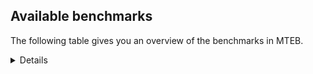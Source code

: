 ## Available benchmarks
The following table gives you an overview of the benchmarks in MTEB.

<details>

<!-- This allows the table to be autogenerated in the future: -->
<!-- BENCHMARKS TABLE START -->

| Name | Leaderboard name | # Tasks | Task Types | Domains | Languages |
|------|------------------|---------|------------|---------|-----------|
| [BEIR](https://arxiv.org/abs/2104.08663) | BEIR | 15 | Retrieval: 15 | [News, Government, Non-fiction, Reviews, Programming, Blog, Encyclopaedic, Academic, Social, Medical, Financial, Web, Written] | eng |
| [BEIR-NL](https://arxiv.org/abs/2412.08329) | BEIR-NL | 15 | Retrieval: 15 | [Non-fiction, Encyclopaedic, Web, Medical, Academic, Written] | nld |
| [BRIGHT](https://brightbenchmark.github.io/) | BRIGHT | 1 | Retrieval: 1 | [Non-fiction, Written] | eng |
| [BRIGHT (long)](https://brightbenchmark.github.io/) | BRIGHT (long) | 1 | Retrieval: 1 | [Non-fiction, Written] | eng |
| [BuiltBench(eng)](https://arxiv.org/abs/2411.12056) | BuiltBench(eng) | 4 | Clustering: 2, Retrieval: 1, Reranking: 1 | [Engineering, Written] | eng |
| [ChemTEB](https://arxiv.org/abs/2412.00532) | Chemical | 27 | BitextMining: 1, Classification: 17, Clustering: 2, PairClassification: 5, Retrieval: 2 | [Chemistry] | fra,nld,tur,ces,spa,zho,deu,jpn,hin,por,kor,msa,eng |
| [CoIR](https://github.com/CoIR-team/coir) | Code Information Retrieval | 10 | Retrieval: 10 | [Programming, Written] | java,go,ruby,python,c++,javascript,sql,php,eng |
| [CodeRAG](https://arxiv.org/abs/2406.14497) | CodeRAG | 4 | Reranking: 4 | [Programming] | python |
| [Encodechka](https://github.com/avidale/encodechka) | Encodechka | 7 | STS: 2, Classification: 4, PairClassification: 1 | [News, Government, Non-fiction, Social, Fiction, Web, Written] | rus |
| [FollowIR](https://arxiv.org/abs/2403.15246) | Instruction Following | 3 | InstructionRetrieval: 3 | [News, Written] | eng |
| [LongEmbed](https://arxiv.org/abs/2404.12096v2) | Long-context Retrieval | 6 | Retrieval: 6 | [Non-fiction, Fiction, Encyclopaedic, Written, Spoken, Academic, Blog] | eng |
| [MIEB(Img)](https://arxiv.org/abs/2504.10471) | Image only | 49 | Any2AnyRetrieval: 15, ImageClassification: 22, ImageClustering: 5, VisualSTS(eng): 5, VisualSTS(multi): 2 | [News, Non-fiction, Reviews, Scene, Encyclopaedic, Blog, Social, Spoken, Medical, Web, Written] | fra,nld,tur,spa,pol,cmn,deu,por,rus,ita,kor,ara,eng |
| [MIEB(Multilingual)](https://arxiv.org/abs/2504.10471) | Image-Text, Multilingual | 130 | ImageClassification: 22, ImageClustering: 5, ZeroShotClassification: 23, VisionCentricQA: 6, Compositionality: 7, VisualSTS(eng): 7, Any2AnyRetrieval: 45, DocumentUnderstanding: 10, Any2AnyMultilingualRetrieval: 3, VisualSTS(multi): 2 | [News, Non-fiction, Reviews, Scene, Encyclopaedic, Constructed, Academic, Social, Blog, Spoken, Medical, Web, Written] | ind,pol,quz,hrv,jpn,est,vie,ita,tel,ara,hun,spa,fin,deu,ukr,hin,nor,ron,swa,eng,fra,nld,fas,heb,cmn,fil,tha,por,rus,dan,bul,tur,ces,ell,zho,mri,ben,swe,kor |
| [MIEB(eng)](https://arxiv.org/abs/2504.10471) | Image-Text, English | 125 | ImageClassification: 22, ImageClustering: 5, ZeroShotClassification: 23, VisionCentricQA: 6, Compositionality: 7, VisualSTS(eng): 7, Any2AnyRetrieval: 45, DocumentUnderstanding: 10 | [News, Non-fiction, Reviews, Scene, Encyclopaedic, Constructed, Academic, Social, Blog, Spoken, Medical, Web, Written] | eng |
| [MIEB(lite)](https://arxiv.org/abs/2504.10471) | Image-Text, Lite | 51 | ImageClassification: 8, ImageClustering: 2, ZeroShotClassification: 7, VisionCentricQA: 5, Compositionality: 6, VisualSTS(eng): 2, VisualSTS(multi): 2, Any2AnyRetrieval: 11, DocumentUnderstanding: 6, Any2AnyMultilingualRetrieval: 2 | [News, Non-fiction, Reviews, Scene, Encyclopaedic, Academic, Social, Blog, Spoken, Medical, Web, Written] | ind,pol,quz,hrv,jpn,est,vie,ita,tel,ara,hun,spa,fin,deu,ukr,hin,nor,ron,swa,eng,fra,nld,fas,heb,cmn,fil,tha,por,rus,dan,bul,tur,ces,ell,zho,mri,ben,swe,kor |
| [MINERSBitextMining](https://arxiv.org/pdf/2406.07424) | MINERSBitextMining | 7 | BitextMining: 7 | [Reviews, Social, Written] | pol,jpn,swg,est,fao,bjn,mad,gsw,kaz,cym,aze,cat,ukr,amh,eng,nld,heb,cmn,cbk,isl,mak,epo,awa,gla,ces,cor,afr,glg,zsm,sqi,sun,pes,oci,hrv,mon,bbc,eus,bos,hun,pcm,jav,spa,yid,fin,rej,ron,fra,nno,yor,por,bul,tzl,mkd,mhr,tur,abs,ell,slk,bel,tuk,yue,dsb,dtp,ina,hau,bre,ind,lvs,fry,vie,hsb,ibo,cha,ita,tel,ara,max,ido,lit,deu,mal,hin,gle,urd,uzb,wuu,min,ber,ast,tam,lfn,tha,ile,hye,war,ceb,lat,pms,tgl,swh,bug,kur,nij,kab,bew,kat,nov,slv,tat,arz,nds,xho,csb,srp,mui,nob,uig,rus,dan,orv,khm,ban,ace,pam,ang,ben,bhp,mar,swe,kor,kzj,arq |
| MTEB(Code, v1) | Code | 12 | Retrieval: 12 | [Programming, Written] | typescript,shell,java,swift,go,ruby,c,rust,python,c++,javascript,sql,scala,php,eng |
| MTEB(Europe, v1) | European | 74 | BitextMining: 7, Classification: 21, Clustering: 8, Retrieval: 15, InstructionRetrieval: 3, MultilabelClassification: 2, PairClassification: 6, Reranking: 3, STS: 9 | [Non-fiction, Reviews, Subtitles, Religious, Written, Constructed, Medical, Financial, Legal, Programming, Social, Encyclopaedic, Spoken, Web, News, Government, Fiction, Academic, Blog] | pol,hrv,est,eus,mlt,fao,ita,hun,spa,slv,fin,lit,deu,gle,ron,eng,fra,nld,nno,lav,isl,nob,por,bul,dan,ces,ell,slk,swe,rom |
| MTEB(Indic, v1) | Indic | 23 | BitextMining: 4, Clustering: 1, Classification: 13, PairClassification: 1, Retrieval: 2, Reranking: 1, STS: 1 | [News, Government, Legal, Non-fiction, Reviews, Fiction, Social, Constructed, Encyclopaedic, Spoken, Religious, Web, Written] | mwr,san,doi,mai,pus,tel,kas,brx,asm,gbm,ory,nep,mni,bgc,mal,hin,urd,eng,sat,npi,guj,tam,boy,snd,mup,bod,awa,kan,bho,gom,hne,ben,raj,pan,mar |
| MTEB(Law, v1) | Legal | 8 | Retrieval: 8 | [Legal, Written] | deu,zho,eng |
| MTEB(Medical, v1) | Medical | 12 | Retrieval: 9, Clustering: 2, Reranking: 1 | [Government, Non-fiction, Medical, Web, Academic, Written] | fra,spa,pol,cmn,zho,vie,rus,kor,ara,eng |
| MTEB(Multilingual, v1) | Multilingual | 132 | BitextMining: 13, Classification: 43, Clustering: 17, Retrieval: 18, InstructionRetrieval: 3, MultilabelClassification: 5, PairClassification: 11, Reranking: 6, STS: 16 | [Non-fiction, Reviews, Subtitles, Religious, Written, Constructed, Medical, Financial, Legal, Programming, Social, Encyclopaedic, Spoken, Entertainment, Web, News, Government, Fiction, Academic, Blog] | aso,tna,mir,swg,bmk,est,ots,dwy,kqc,aer,tos,sco,msa,qvs,bss,myw,chd,xtm,mco,rop,fon,tah,mad,ssw,gwi,wuv,ipi,mop,ksd,lav,cbk,qvw,yad,nin,mva,bon,quf,gvc,zia,tuc,awa,aoi,zaw,qub,zai,afr,pah,bho,bjp,zpz,byx,tvk,xnn,ncj,bam,pjt,sun,kpg,kyf,agm,acu,nhw,bmh,bos,lim,kiw,soq,hun,lac,bqp,cbt,kto,tke,mil,arp,jni,wer,knc,mti,nno,cpc,kon,kaq,ido,pab,fue,guj,yor,jvn,hmn,agt,bef,ebk,wap,cui,mkd,tur,ghs,quh,mbb,dgr,leu,hmo,mpx,cub,kos,hne,hns,ote,ina,daa,ctp,otm,guo,kyg,ign,ckb,bhg,azz,cot,mna,amu,wiv,ubr,cbr,cta,krc,ded,ibo,rkb,gym,gul,iou,tzj,kgk,kud,uvl,yml,ssx,tir,omw,wuu,aii,nqo,chz,taw,atb,mek,tbf,sat,ber,dgc,amf,zad,cax,tha,kbm,ltg,hye,aby,ceb,mxp,cth,sll,tav,wat,zav,amx,swh,gah,mav,arb,obo,ikk,nop,reg,boj,mlp,zpu,sah,gai,zap,mgh,bba,pir,srm,msb,tiy,quy,kik,nov,gam,mps,prs,sin,kyc,kde,bgc,auy,kpj,abx,kbh,mio,bak,ter,yaq,gnw,piu,inb,dad,djk,rwo,ory,meq,wal,yuw,pag,ape,ken,boy,ang,vmy,crh,fil,nob,bea,taq,ikw,jic,bmu,nss,yon,hvn,ntu,eko,gom,dob,sxb,ilo,for,cux,plt,ben,tdt,tee,sot,mih,mox,mph,mpj,snc,swe,ame,ycn,lvs,mbs,sna,gux,sus,xtd,ztq,bhl,klt,dgz,ndj,nnq,zpl,ruf,cap,ulk,kac,kze,mwp,kje,mlt,qvm,ake,cbu,mhl,asm,tpt,bjn,ton,nuy,cnt,bvd,bao,cym,cso,ncl,chv,alq,yuj,kmh,nld,ayr,nya,kmk,kqa,mak,kdc,kvn,sue,nak,mig,txq,zaa,usa,cor,mle,azj,kam,kgp,qvz,mag,ura,fuc,shn,nhu,cac,gvs,ixl,trc,xbi,kbc,yal,mlh,kwf,tof,tue,mon,buk,bki,pad,dww,kmb,kas,bkx,gum,tuf,tsn,ktm,ino,poy,orm,mbl,nep,cbs,naf,bmr,soy,zga,kpf,qwh,ttc,zyp,bxh,kbp,hui,cnl,poe,mbt,alp,bjv,kyq,tbc,kea,tet,amk,lbk,mpt,slk,iws,tte,bel,mdy,nko,aom,ltz,yue,vid,rro,nso,byr,aon,tlf,mux,wbp,cle,cni,zca,imo,doi,hsb,ita,tel,apu,esk,brx,adz,kkl,uli,dyu,max,bdd,yut,llg,gdn,prf,kew,yle,ong,lua,urd,hub,uzb,nwi,mlg,ffm,lgl,lug,mca,pon,wro,ewe,ast,nas,opm,apz,fur,snd,ile,ksr,zpo,big,lat,zab,msc,tgl,run,arn,cop,kwd,scn,wol,rom,pls,acm,apr,mcf,jae,fij,kab,bew,san,bem,mxb,lij,bzj,crx,agr,yap,pwg,rai,mmo,kqf,tgk,tew,mwe,mkn,crn,knv,cpu,nyu,tnn,twi,wim,tat,nhr,xho,wsk,csb,gng,knj,toc,xla,hbo,maa,mup,rus,amp,dan,kms,orv,glk,ngp,emi,hus,jiv,khm,pam,gnn,atg,nhg,anh,qxn,lmo,viv,upv,bhp,pan,mkl,mbj,war,kzj,bco,sey,pol,mbc,ese,smo,isn,bsp,chf,zar,jpn,xsi,gaw,aui,mkj,snp,agd,gsw,con,kaz,sua,noa,aai,gvf,som,kir,heb,kjs,kqw,tnk,npi,sny,lus,cmn,tsw,yaa,acf,cbv,pbt,epo,lin,qvh,pri,mau,gla,qve,ngu,ces,cwe,kan,kue,lww,tku,pio,bjr,ksj,nhe,maz,glg,dah,nvm,qvn,lif,oci,bgs,att,shp,nca,mgw,aak,urb,cek,eus,acr,bbc,heg,spp,gof,yka,aaz,faa,apw,zaj,jav,bjk,snx,spa,tim,yid,nch,fin,gmv,box,rej,poh,aeb,djr,gup,sag,fas,jac,med,hla,abt,cco,aly,emp,kgf,mcr,ydd,por,dhg,muy,uri,apb,bul,fuh,tzl,gun,qup,nhy,nii,nsn,ell,spm,yss,car,lcm,cjo,tuk,bgt,dsb,dtp,hau,bre,cab,mwr,ind,ntp,kmr,nde,qvc,lex,nif,ndg,fry,pma,mcd,yva,ziw,ara,arl,cgc,uzn,nbq,grc,ptu,kbq,lit,deu,too,hin,nhi,hlt,top,ian,zty,dop,jao,lbb,mcq,azb,gvn,nab,xon,lfn,grn,nho,msk,fuv,mit,pms,csy,tnp,zpm,srd,cmo,mvn,knf,tmd,cbc,xav,met,miz,bug,clu,zac,zos,chk,ary,gaz,nij,cak,wed,kpx,mib,mbh,row,nfa,bqc,mpm,aau,acq,pib,cut,apc,cjv,agg,taj,not,kmg,srn,tca,tgo,wmt,lid,yre,rmy,huu,bkq,tpi,maq,etr,far,tpz,luo,sja,wnu,cuk,klv,ons,bzh,kup,mui,mya,uig,mie,sim,auc,zat,dwr,mwc,rgu,xed,ace,myy,mgc,gyr,kor,arq,amr,mam,urt,ptp,aia,caf,nna,fao,bzd,apn,cpa,toj,tac,uvh,shj,awk,lao,als,awx,mcp,wrs,otq,mks,cat,ukr,aze,svk,kkc,nor,bpr,gdr,amh,cme,eng,bsn,yrb,bjz,huv,plu,tyv,kdl,isl,beo,mto,meu,qul,ven,tpa,cav,myu,seh,tgp,bsj,kpr,wos,zsm,kiz,rug,raj,nlg,kvg,enq,otn,qxh,sqi,dov,anv,jid,pes,sbk,hrv,kmu,aoj,cjk,wrk,tbg,szl,pus,khs,pcm,boa,bch,tod,mni,hch,kwi,amo,ron,mos,dji,fra,sgz,npl,fuf,zul,haw,are,ubu,swp,geb,caa,zlm,khk,zao,avt,cbi,khz,snn,srq,mey,mhr,ntj,nou,chq,abs,cof,mwf,kwj,usp,mri,spl,zpq,mcb,tbz,msy,mpp,tso,atd,mai,vie,awb,div,tnc,cha,mqb,zpv,tcz,agu,cao,beu,cpb,agn,gfk,dif,kne,amn,mee,mxt,myk,aka,eri,hto,mal,dzo,mxq,gle,shi,mqj,aey,min,tzm,zam,bus,tam,wbi,roo,ood,ars,rmc,mmx,bod,ssd,kpw,kek,quc,tfr,ajp,bbb,zho,cya,tif,wln,kur,kyz,kin,amm,ppo,guh,hat,spy,tiw,waj,bkd,blz,kat,txu,kmo,zpc,zsr,zas,pap,udu,gub,ncu,tbo,glv,maj,smk,bnp,yby,ssg,kql,mic,slv,sbs,gbm,ata,bbr,nus,tzo,dik,okv,cuc,azg,bps,msm,arz,vec,swa,blw,tum,nds,sbe,pao,poi,qxo,srp,sri,wnc,gui,mjc,suz,nys,sps,cpy,ctu,bvr,urw,stp,ban,wmw,tuo,sgb,hot,sab,umb,hop,hix,mzz,mar,fai,wiu,tcs |
| [MTEB(Scandinavian, v1)](https://kennethenevoldsen.github.io/scandinavian-embedding-benchmark/) | Scandinavian | 28 | BitextMining: 2, Classification: 13, Retrieval: 7, Clustering: 6 | [News, Government, Legal, Non-fiction, Reviews, Fiction, Social, Encyclopaedic, Blog, Spoken, Web, Written] | nno,isl,nob,swe,fao,dan |
| [MTEB(cmn, v1)](https://github.com/FlagOpen/FlagEmbedding/tree/master/research/C_MTEB) | Chinese | 32 | Retrieval: 8, Reranking: 4, PairClassification: 2, Clustering: 4, STS: 7, Classification: 7 | [Government, Non-fiction, Entertainment, Medical, Financial, Academic, Written] | cmn |
| [MTEB(deu, v1)](https://arxiv.org/html/2401.02709v1) | German | 19 | Classification: 6, Clustering: 4, PairClassification: 2, Reranking: 1, Retrieval: 4, STS: 2 | [News, Legal, Non-fiction, Reviews, Encyclopaedic, Spoken, Web, Written] | deu |
| MTEB(eng, v1) | English Legacy | 56 | Classification: 12, Retrieval: 15, Clustering: 11, Reranking: 4, STS: 10, PairClassification: 3, Summarization: 1 | [News, Government, Non-fiction, Reviews, Programming, Social, Encyclopaedic, Blog, Spoken, Medical, Web, Financial, Academic, Written] | eng |
| MTEB(eng, v2) | English | 41 | Retrieval: 10, Clustering: 8, Reranking: 2, STS: 9, Classification: 8, PairClassification: 3, Summarization: 1 | [News, Non-fiction, Reviews, Programming, Blog, Academic, Encyclopaedic, Social, Spoken, Medical, Financial, Web, Written] | eng |
| MTEB(fas, beta) | Farsi (BETA) | 60 | Classification: 18, Clustering: 5, PairClassification: 8, Reranking: 2, Retrieval: 21, STS: 3, BitextMining: 3 | [News, Reviews, Social, Blog, Encyclopaedic, Spoken, Web, Medical, Religious, Academic, Written] | fas |
| [MTEB(fra, v1)](https://arxiv.org/abs/2405.20468) | French | 25 | Classification: 6, Clustering: 7, PairClassification: 1, Reranking: 2, Retrieval: 5, STS: 3, Summarization: 1 | [News, Legal, Non-fiction, Reviews, Social, Encyclopaedic, Spoken, Web, Academic, Written] | fra,eng |
| [MTEB(jpn, v1)](https://github.com/sbintuitions/JMTEB) | Japanese | 16 | Clustering: 2, Classification: 4, STS: 2, PairClassification: 1, Retrieval: 6, Reranking: 1 | [News, Non-fiction, Reviews, Encyclopaedic, Academic, Spoken, Web, Written] | jpn |
| MTEB(kor, v1) | Korean | 6 | Classification: 1, Reranking: 1, Retrieval: 2, STS: 2 | [News, Reviews, Encyclopaedic, Spoken, Web, Written] | kor |
| [MTEB(pol, v1)](https://arxiv.org/abs/2405.10138) | Polish | 17 | Classification: 7, Clustering: 3, PairClassification: 4, STS: 3 | [News, Legal, Non-fiction, Reviews, Social, Fiction, Spoken, Web, Academic, Written] | pol |
| [MTEB(rus, v1)](https://aclanthology.org/2023.eacl-main.148/) | Russian | 23 | Classification: 9, Clustering: 3, MultilabelClassification: 2, PairClassification: 1, Reranking: 2, Retrieval: 3, STS: 3 | [News, Reviews, Social, Academic, Blog, Encyclopaedic, Spoken, Web, Written] | rus |
| [NanoBEIR](https://huggingface.co/collections/zeta-alpha-ai/nanobeir-66e1a0af21dfd93e620cd9f6) | NanoBEIR | 13 | Retrieval: 13 | [News, Non-fiction, Social, Encyclopaedic, Medical, Web, Academic, Written] | eng |
| [RAR-b](https://arxiv.org/abs/2404.06347) | Reasoning retrieval | 17 | Retrieval: 17 | [Programming, Encyclopaedic, Written] | eng |

<!-- BENCHMARKS TABLE END -->
